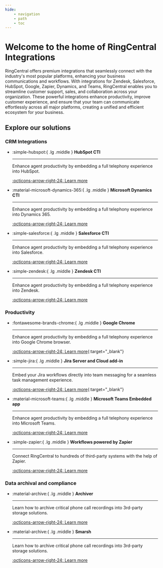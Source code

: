 ```yaml
---
hide:
    - navigation
    - path
    - toc
---
```


# Welcome to the home of RingCentral Integrations

RingCentral offers premium integrations that seamlessly connect with the industry's most popular platforms, enhancing your business communications and workflows. With integrations for Zendesk, Salesforce, HubSpot, Google, Zapier, Dynamics, and Teams, RingCentral enables you to streamline customer support, sales, and collaboration across your organization. These powerful integrations enhance productivity, improve customer experience, and ensure that your team can communicate effortlessly across all major platforms, creating a unified and efficient ecosystem for your business.

## Explore our solutions

### CRM Integrations

<div class="grid cards" markdown>

-   :simple-hubspot:{ .lg .middle } **HubSpot CTI**

    ***

    Enhance agent productivity by embedding a full telephony experience into HubSpot.

    [:octicons-arrow-right-24: Learn more](hubspot/index.md)

-   :material-microsoft-dynamics-365:{ .lg .middle } **Microsoft Dynamics CTI**

    ***

    Enhance agent productivity by embedding a full telephony experience into Dynamics 365.

    [:octicons-arrow-right-24: Learn more](dynamics/index.md)

-   :simple-salesforce:{ .lg .middle } **Salesforce CTI**

    ***

    Enhance agent productivity by embedding a full telephony experience into Salesforce.

    [:octicons-arrow-right-24: Learn more](salesforce/index.md)

-   :simple-zendesk:{ .lg .middle } **Zendesk CTI**

    ***

    Enhance agent productivity by embedding a full telephony experience into Zendesk.

    [:octicons-arrow-right-24: Learn more](zendesk/index.md)

</div>

### Productivity

<div class="grid cards" markdown>

-   :fontawesome-brands-chrome:{ .lg .middle } **Google Chrome**

    ***

    Enhance agent productivity by embedding a full telephony experience into Google Chrome browser.

    [:octicons-arrow-right-24: Learn more](https://www.ringcentral.com/apps/google-chrome){:target="\_blank"}

-   :simple-jira:{ .lg .middle } **Jira Server and Cloud add-in**

    ***

    Embed your Jira workflows directly into team messaging for a seamless task management experience.

    [:octicons-arrow-right-24: Learn more](https://www.ringcentral.com/apps/jira-cloud){:target="\_blank"}

-   :material-microsoft-teams:{ .lg .middle } **Microsoft Teams Embedded app**

    ***

    Enhance agent productivity by embedding a full telephony experience into Microsoft Teams.

    [:octicons-arrow-right-24: Learn more](msteams/index.md)

-   :simple-zapier:{ .lg .middle } **Workflows powered by Zapier**

    ***

    Connect RingCentral to hundreds of third-party systems with the help of Zapier.

    [:octicons-arrow-right-24: Learn more](zapier/index.md)

</div>

### Data archival and compliance

<div class="grid cards" markdown>

-   :material-archive:{ .lg .middle } **Archiver**

    ***

    Learn how to archive critical phone call recordings into 3rd-party storage solutions.

    [:octicons-arrow-right-24: Learn more](archiver/index.md)

-   :material-archive:{ .lg .middle } **Smarsh**

    ***

    Learn how to archive critical phone call recordings into 3rd-party storage solutions.

    [:octicons-arrow-right-24: Learn more](archiver/connect-smarsh.md)

</div>
